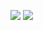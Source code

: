 ![](https://cdn.discordapp.com/attachments/774340712585625603/989595257601675365/cardinal1.png)
![](https://cdn.discordapp.com/attachments/774340712585625603/989595279554670674/card2.png)
